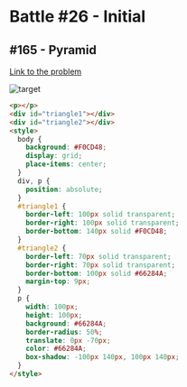 # Battle #26 - Initial

## #165 - Pyramid

[Link to the problem](https://cssbattle.dev/play/165)

![target](https://cssbattle.dev/targets/165.png)


```html
<p></p>
<div id="triangle1"></div>
<div id="triangle2"></div>
<style>
  body {
    background: #F0CD48;
    display: grid;
    place-items: center;
  }
  div, p {
    position: absolute;
  }
  #triangle1 {
    border-left: 100px solid transparent;
    border-right: 100px solid transparent;
    border-bottom: 140px solid #F0CD48;
  }
  #triangle2 {
    border-left: 70px solid transparent;
    border-right: 70px solid transparent;
    border-bottom: 100px solid #66284A;
    margin-top: 9px;
  }
  p {
    width: 100px;
    height: 100px;
    background: #66284A;
    border-radius: 50%;
    translate: 0px -70px;
    color: #66284A;
    box-shadow: -100px 140px, 100px 140px;
  }
</style>
```

